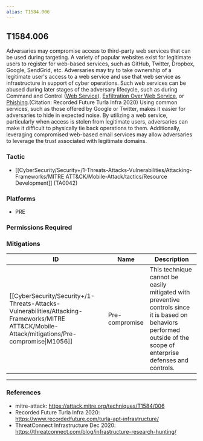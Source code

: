 ```yaml
---
alias: T1584.006
---
```


## T1584.006

Adversaries may compromise access to third-party web services that can be used during targeting. A variety of popular websites exist for legitimate users to register for web-based services, such as GitHub, Twitter, Dropbox, Google, SendGrid, etc. Adversaries may try to take ownership of a legitimate user's access to a web service and use that web service as infrastructure in support of cyber operations. Such web services can be abused during later stages of the adversary lifecycle, such as during Command and Control ([Web Service](https://attack.mitre.org/techniques/T1102)), [Exfiltration Over Web Service](https://attack.mitre.org/techniques/T1567), or [Phishing](https://attack.mitre.org/techniques/T1566).(Citation: Recorded Future Turla Infra 2020) Using common services, such as those offered by Google or Twitter, makes it easier for adversaries to hide in expected noise. By utilizing a web service, particularly when access is stolen from legitimate users, adversaries can make it difficult to physically tie back operations to them. Additionally, leveraging compromised web-based email services may allow adversaries to leverage the trust associated with legitimate domains.


### Tactic
- [[CyberSecurity/Security+/1-Threats-Attacks-Vulnerabilities/Attacking-Frameworks/MITRE ATT&CK/Mobile-Attack/tactics/Resource Development]] (TA0042)

### Platforms
- PRE

### Permissions Required

### Mitigations

| ID | Name | Description |
| --- | --- | --- |
| [[CyberSecurity/Security+/1-Threats-Attacks-Vulnerabilities/Attacking-Frameworks/MITRE ATT&CK/Mobile-Attack/mitigations/Pre-compromise\|M1056]] | Pre-compromise | This technique cannot be easily mitigated with preventive controls since it is based on behaviors performed outside of the scope of enterprise defenses and controls. |


---
### References

- mitre-attack: https://attack.mitre.org/techniques/T1584/006
- Recorded Future Turla Infra 2020: https://www.recordedfuture.com/turla-apt-infrastructure/
- ThreatConnect Infrastructure Dec 2020: https://threatconnect.com/blog/infrastructure-research-hunting/
